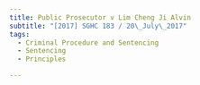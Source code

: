 ```yaml
---
title: Public Prosecutor v Lim Cheng Ji Alvin 
subtitle: "[2017] SGHC 183 / 20\_July\_2017"
tags:
  - Criminal Procedure and Sentencing
  - Sentencing
  - Principles

---
```


